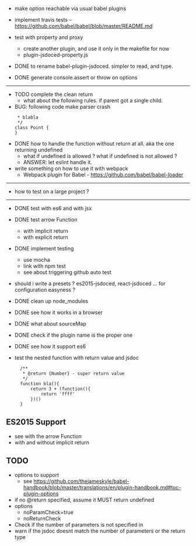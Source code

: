 - make option reachable via usual babel plugins
- implement travis tests - https://github.com/babel/babel/blob/master/README.md
- test with property and proxy
  - create another plugin, and use it only in the makefile for now
  - plugin-jsdoced-property.js

- DONE to rename babel-plugin-jsdoced. simpler to read, and type.
- DONE generate console.assert or throw on options
  
---
- TODO complete the clean return
  - what about the following rules. if parent got a single child. 
- BUG: following code make parser crash 
  ```/**
   * blabla
   */
  class Point {
  }
  ```
- DONE how to handle the function without return at all. aka the one returning undefined
  - what if undefined is allowed ? what if undefined is not allowed ?
  - ANSWER: let eslint handle it.
- write something on how to use it with webpack
  - Webpack plugin for Babel - https://github.com/babel/babel-loader
---
- how to test on a large project ?
---
- DONE test with es6 and with jsx
- DONE test arrow Function
  - with implicit return
  - with explicit return

- DONE implement testing
  - use mocha
  - link with npm test
  - see about triggering github auto test
- should i write a presets ? es2015-jsdoced, react-jsdoced ... for configuration easyness ?
- DONE clean up node_modules
- DONE see how it works in a browser
- DONE what about sourceMap
- DONE check if the plugin name is the proper one
- DONE see how it support es6

- test the nested function with return value and jsdoc
  ```
  	/**
  	 * @return {Number} - super return value
  	 */
  	function bla(){
		return 3 + (function(){
			return 'ffff'
		})()
	}
  ```

## ES2015 Support
- see with the arrow Function
- with and without implicit return


## TODO
- options to support
  - see https://github.com/thejameskyle/babel-handbook/blob/master/translations/en/plugin-handbook.md#toc-plugin-options
- if no @return specified, assume it MUST return undefined
- options 
  - noParamCheck=true
  - noReturnCheck
- Check if the number of parameters is not specified in 
- warn if the jsdoc doesnt match the number of parameters or the return type
